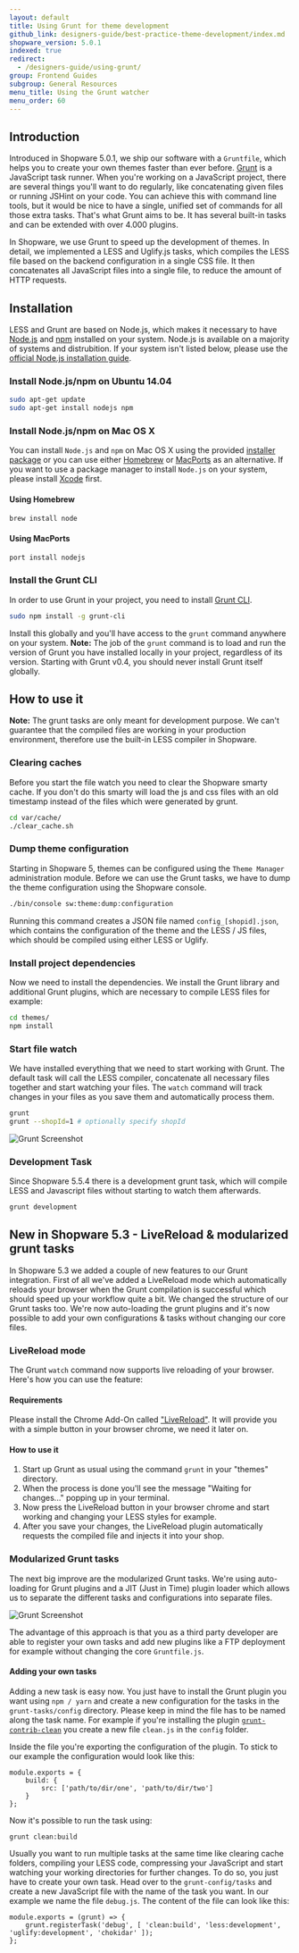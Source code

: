 ```yaml
---
layout: default
title: Using Grunt for theme development
github_link: designers-guide/best-practice-theme-development/index.md
shopware_version: 5.0.1
indexed: true
redirect:
  - /designers-guide/using-grunt/
group: Frontend Guides
subgroup: General Resources
menu_title: Using the Grunt watcher
menu_order: 60
---
```


## Introduction

Introduced in Shopware 5.0.1, we ship our software with a `Gruntfile`, which helps you to create your own themes faster than ever before. [Grunt](http://gruntjs.com/) is a JavaScript task runner. When you're working on a JavaScript project, there are several things you'll want to do regularly, like concatenating given files or running JSHint on your code. You can achieve this with command line tools, but it would be nice to have a single, unified set of commands for all those extra tasks. That's what Grunt aims to be. It has several built-in tasks and can be extended with over 4.000 plugins.

In Shopware, we use Grunt to speed up the development of themes. In detail, we implemented a LESS and Uglify.js tasks, which compiles the LESS file based on the backend configuration in a single CSS file. It then concatenates all JavaScript files into a single file, to reduce the amount of HTTP requests.


## Installation

LESS and Grunt are based on Node.js, which makes it necessary to have [Node.js](https://nodejs.org/) and [npm](https://www.npmjs.com/) installed on your system. Node.js is available on a majority of systems and distrubition. If your system isn't listed below, please use the [official Node.js installation guide](https://github.com/joyent/node/wiki/Installation).

### Install Node.js/npm on Ubuntu 14.04

```bash
sudo apt-get update
sudo apt-get install nodejs npm
```

### Install Node.js/npm on Mac OS X
You can install `Node.js` and `npm` on Mac OS X using the provided [installer package](http://nodejs.org/#download) or you can use either [Homebrew](http://brew.sh/) or [MacPorts](http://www.macports.org/) as an alternative. If you want to use a package manager to install `Node.js` on your system, please install [Xcode](https://developer.apple.com/xcode/) first.

#### Using Homebrew
```bash
brew install node
```

#### Using MacPorts
```bash
port install nodejs
```


### Install the Grunt CLI
In order to use Grunt in your project, you need to install [Grunt CLI](https://github.com/gruntjs/grunt-cli).

```bash
sudo npm install -g grunt-cli
```
Install this globally and you'll have access to the ```grunt``` command anywhere on your system. **Note:** The job of the ```grunt``` command is to load and run the version of Grunt you have installed locally in your project, regardless of its version. Starting with Grunt v0.4, you should never install Grunt itself globally.

## How to use it

<div class="alert alert-warning"><strong>Note:</strong> The grunt tasks are only meant for development purpose. We can't guarantee that the compiled files are working in your production environment, therefore use the built-in LESS compiler in Shopware.</div>

### Clearing caches
Before you start the file watch you need to clear the Shopware smarty cache. If you don't do this smarty will load the js and css files with an old timestamp instead of the files which were generated by grunt.

```bash
cd var/cache/
./clear_cache.sh
```

### Dump theme configuration
Starting in Shopware 5, themes can be configured using the `Theme Manager` administration module. Before we can use the Grunt tasks, we have to dump the theme configuration using the Shopware console.

```bash
./bin/console sw:theme:dump:configuration
```

Running this command creates a JSON file named ```config_[shopid].json```, which contains the configuration of the theme and the LESS / JS files, which should be compiled using either LESS or Uglify.

### Install project dependencies
Now we need to install the dependencies. We install the Grunt library and additional Grunt plugins, which are necessary to compile LESS files for example:

```bash
cd themes/
npm install
```

### Start file watch
We have installed everything that we need to start working with Grunt. The default task will call the LESS compiler, concatenate all necessary files together and start watching your files. The `watch` command will track changes in your files as you save them and automatically process them.

```bash
grunt
grunt --shopId=1 # optionally specify shopId
```

![Grunt Screenshot](grunt-screenshot.png)

### Development Task
Since Shopware 5.5.4 there is a development grunt task, which will compile LESS and Javascript files without starting to watch them afterwards.

```bash
grunt development
```

## New in Shopware 5.3 - LiveReload & modularized grunt tasks

In Shopware 5.3 we added a couple of new features to our Grunt integration. First of all we've added a LiveReload mode which automatically reloads your browser when the Grunt compilation is successful which should speed up your workflow quite a bit.
We changed the structure of our Grunt tasks too. We're now auto-loading the grunt plugins and it's now possible to add your own configurations & tasks without changing our core files.

### LiveReload mode

The Grunt `watch` command now supports live reloading of your browser. Here's how you can use the feature:

#### Requirements

Please install the Chrome Add-On called ["LiveReload"](https://chrome.google.com/webstore/detail/livereload/jnihajbhpnppcggbcgedagnkighmdlei). It will provide you with a simple button in your browser chrome, we need it later on.

#### How to use it

1. Start up Grunt as usual using the command `grunt` in your "themes" directory.
2. When the process is done you'll see the message "Waiting for changes..." popping up in your terminal.
3. Now press the LiveReload button in your browser chrome and start working and changing your LESS styles for example.
4. After you save your changes, the LiveReload plugin automatically requests the compiled file and injects it into your shop.

### Modularized Grunt tasks
The next big improve are the modularized Grunt tasks. We're using auto-loading for Grunt plugins and a JIT (Just in Time) plugin loader which allows us to separate the different tasks and configurations into separate files.

![Grunt Screenshot](grunt-modularized.png)

The advantage of this approach is that you as a third party developer are able to register your own tasks and add new plugins like a FTP deployment for example without changing the core `Gruntfile.js`.


#### Adding your own tasks
Adding a new task is easy now. You just have to install the Grunt plugin you want using `npm / yarn` and create a new configuration for the tasks in the `grunt-tasks/config` directory. Please keep in mind the file has to be named along the task name. For example if you're installing the plugin [`grunt-contrib-clean`](https://github.com/gruntjs/grunt-contrib-clean) you create a new file `clean.js` in the `config` folder.

Inside the file you're exporting the configuration of the plugin. To stick to our example the configuration would look like this:

```
module.exports = {
    build: {
        src: ['path/to/dir/one', 'path/to/dir/two']
    }
};
```

Now it's possible to run the task using:
```
grunt clean:build
```

Usually you want to run multiple tasks at the same time like clearing cache folders, compiling your LESS code, compressing your JavaScript and start watching your working directories for further changes. To do so, you just have to create your own task. Head over to the `grunt-config/tasks` and create a new JavaScript file with the name of the task you want. In our example we name the file `debug.js`. The content of the file can look like this:

```
module.exports = (grunt) => {
    grunt.registerTask('debug', [ 'clean:build', 'less:development', 'uglify:development', 'chokidar' ]);
};
```
